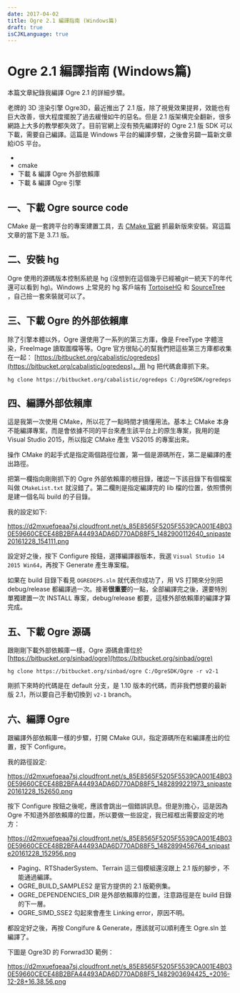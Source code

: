 ```yaml
---
date: 2017-04-02
title: Ogre 2.1 編譯指南 (Windows篇)
draft: true
isCJKLanguage: true
---
```

# Ogre 2.1 編譯指南 (Windows篇)
本篇文章紀錄我編譯 Ogre 2.1 的詳細步驟。

老牌的 3D 渲染引擎 Ogre3D，最近推出了 2.1 版，除了視覺效果提昇，效能也有巨大改善，很大程度擺脫了過去緩慢如牛的惡名。但是 2.1 版架構完全翻新，很多網路上大多的教學都失效了。目前官網上沒有預先編譯好的 Ogre 2.1 版 SDK 可以下載，需要自己編譯。這篇是 Windows 平台的編譯步驟，之後會另闢一篇新文章給iOS 平台。



- ​
- cmake
- 下載 & 編譯 Ogre 外部依賴庫
- 下載 & 編譯 Ogre 引擎

## 一、下載 Ogre source code

CMake 是一套跨平台的專案建置工具，去 [CMake 官網](https://cmake.org/download/) 抓最新版來安裝。寫這篇文章的當下是 3.7.1 版。

## 二、安裝 hg

Ogre 使用的源碼版本控制系統是 hg (沒想到在這個幾乎已經被git一統天下的年代還可以看到 hg)。Windows 上常見的 hg 客戶端有 [TortoiseHG](http://tortoisehg.org/) 和 [SourceTree](https://www.sourcetreeapp.com/) ，自己撿一套來裝就可以了。

## 三、下載 Ogre 的外部依賴庫

除了引擎本體以外，Ogre 還使用了一系列的第三方庫，像是 FreeType 字體渲染，FreeImage 讀取圖檔等等。Ogre 官方很貼心的幫我們把這些第三方庫都收集在一起：
[https://bitbucket.org/cabalistic/ogredeps](https://bitbucket.org/cabalistic/ogredeps)，用 hg 把代碼倉庫抓下來。


    hg clone https://bitbucket.org/cabalistic/ogredeps C:/OgreSDK/ogredeps


## 四、編譯外部依賴庫

這是我第一次使用 CMake，所以花了一點時間才搞懂用法。基本上 CMake 本身不能編譯專案，而是會依據不同的平台來產生該平台上的原生專案，我用的是 Visual Studio 2015，所以指定 CMake 產生 VS2015 的專案出來。

操作 CMake 的起手式是指定兩個路徑位置，第一個是源碼所在，第二是編譯的產出路徑。

把第一欄指向剛剛抓下的 Ogre 外部依賴庫的根目錄，確認一下該目錄下有個檔案叫做 `CMakeList.txt` 就沒錯了。第二欄則是指定編譯完的 lib 檔的位置，依照慣例是建一個名叫 build 的子目錄。

我的設定如下:

https://d2mxuefqeaa7sj.cloudfront.net/s_85E8565F5205F5539CA001E4B030E59660CECE48B2BFA44493ADA6D770AD88F5_1482900112640_snipaste20161228_154111.png


設定好之後，按下 Configure 按鈕，選擇編譯器版本，我選  `Visual Studio 14 2015 Win64`，再按下 Generate 產生專案檔。

如果在 build 目錄下看見 `OGREDEPS.sln` 就代表你成功了，用 VS 打開來分別把 debug/release 都編譯過一次。接著**很重要**的一點，全部編譯完之後，還要特別單獨建置一次 INSTALL 專案，debug/release 都要，這樣外部依賴庫的編譯才算完成。

## 五、下載 Ogre 源碼

跟剛剛下載外部依賴庫一樣，Ogre 源碼倉庫位於 [https://bitbucket.org/sinbad/ogre](https://bitbucket.org/sinbad/ogre)


    hg clone https://bitbucket.org/sinbad/ogre C:/OgreSDK/Ogre -r v2-1

剛抓下來時的代碼是在 default 分支，是 1.10 版本的代碼，而非我們想要的最新版 2.1，所以要自己手動切換到 `v2-1` branch。

## 六、編譯 Ogre

跟編譯外部依賴庫一樣的步驟，打開 CMake GUI，指定源碼所在和編譯產出的位置，按下 Configure。

我的路徑設定:

https://d2mxuefqeaa7sj.cloudfront.net/s_85E8565F5205F5539CA001E4B030E59660CECE48B2BFA44493ADA6D770AD88F5_1482899221973_snipaste20161228_152650.png


按下 Configure 按鈕之後呢，應該會跳出一個錯誤訊息。但是別擔心，這是因為 Ogre 不知道外部依賴庫的位置，所以要做一些設定，我已經框出需要設定的地方：

https://d2mxuefqeaa7sj.cloudfront.net/s_85E8565F5205F5539CA001E4B030E59660CECE48B2BFA44493ADA6D770AD88F5_1482899456764_snipaste20161228_152956.png

- Paging、RTShaderSystem、Terrain 這三個模組還沒跟上 2.1 版的腳步，不能通過編譯。
- OGRE_BUILD_SAMPLES2 是官方提供的 2.1 版範例集。
- OGRE_DEPENDENCIES_DIR 是外部依賴庫的位置，注意路徑是在 build 目錄的下一層。
- OGRE_SIMD_SSE2 勾起來會產生 Linking error，原因不明。

都設定好之後，再按 Congifure & Generate，應該就可以順利產生 Ogre.sln 並編譯了。

下圖是 Ogre3D 的 Forwrad3D 範例：

https://d2mxuefqeaa7sj.cloudfront.net/s_85E8565F5205F5539CA001E4B030E59660CECE48B2BFA44493ADA6D770AD88F5_1482903694425_+2016-12-28+16.38.56.png


